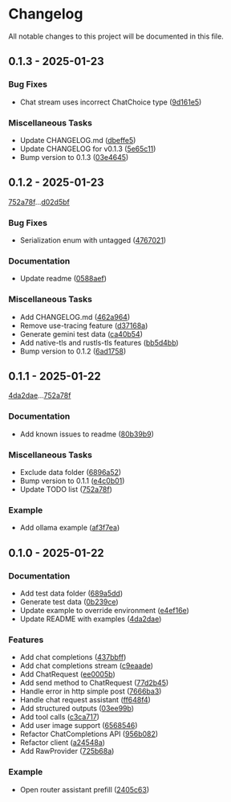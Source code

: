 # Changelog

All notable changes to this project will be documented in this file.

## 0.1.3 - 2025-01-23

### Bug Fixes

- Chat stream uses incorrect ChatChoice type ([9d161e5](9d161e508bc4cc0e97e3ef2281172586bec94f2b))

### Miscellaneous Tasks

- Update CHANGELOG.md ([dbeffe5](dbeffe58afede568870119db8ed9f2c1a8fc290e))
- Update CHANGELOG for v0.1.3 ([5e65c11](5e65c11dd456faf5359d6679737c97acc564f331))
- Bump version to 0.1.3 ([03e4645](03e4645af9675a0da1264975fc8f428a2ed112d2))

## 0.1.2 - 2025-01-23

[752a78f](752a78ffc4fafd26ec457f1fe73549ce7d3786cc)...[d02d5bf](d02d5bfacc9a48d76c7a818b6e62042c85451d1e)

### Bug Fixes

- Serialization enum with untagged ([4767021](476702158263f19d16ef09737678c09fda32f72a))

### Documentation

- Update readme ([0588aef](0588aef89d9532e95f135401363b7c05f86e9489))

### Miscellaneous Tasks

- Add CHANGELOG.md ([462a964](462a96498c151f192e461b9382462a783b94b927))
- Remove use-tracing feature ([d37168a](d37168a53efb6ccc2fee6449df50226ac7720140))
- Generate gemini test data ([ca40b54](ca40b542979741c78b2151b194582faf3ed2a9c7))
- Add native-tls and rustls-tls features ([bb5d4bb](bb5d4bbad02d0d9be8430ab5576ad03dc8cd74a4))
- Bump version to 0.1.2 ([6ad1758](6ad17583743c7a2db978ea4438b500b46fa3690d))

## 0.1.1 - 2025-01-22

[4da2dae](4da2dae9332d79bf635f87667550f6948a9d8224)...[752a78f](752a78ffc4fafd26ec457f1fe73549ce7d3786cc)

### Documentation

- Add known issues to readme ([80b39b9](80b39b996993ad41640e1d7d53c0a05d66f7136c))

### Miscellaneous Tasks

- Exclude data folder ([6896a52](6896a52652e423c278fb28e8e27c7da740be03fe))
- Bump version to 0.1.1 ([e4c0b01](e4c0b0107412396e1b91351e70a7a2faf8a34354))
- Update TODO list ([752a78f](752a78ffc4fafd26ec457f1fe73549ce7d3786cc))

### Example

- Add ollama example ([af3f7ea](af3f7ead5ba7cfe2b507578312477700944c14d1))

## 0.1.0 - 2025-01-22

### Documentation

- Add test data folder ([689a5dd](689a5dd3fe9d19b34aac2f73dde7cad97ec59a43))
- Generate test data ([0b239ce](0b239cee30c9f09bab35f0e2614f245a41cf0ed9))
- Update example to override environment ([e4ef16e](e4ef16e9626883bb1b40c48f6f7fd2592296c223))
- Update README with examples ([4da2dae](4da2dae9332d79bf635f87667550f6948a9d8224))

### Features

- Add chat completions ([437bbff](437bbff056444736ad74985873daa553470ba79f))
- Add chat completions stream ([c9eaade](c9eaadef1d89282a7766a8ce1fe47115f3eda72b))
- Add ChatRequest ([ee0005b](ee0005b36fdd7d08082587093da711f71fed13c3))
- Add send method to ChatRequest ([77d2b45](77d2b45f34fbc34da2b041d769649b16d3c14bab))
- Handle error in http simple post ([7666ba3](7666ba3d7b0c8f91a3767e040f30260200d4d014))
- Handle chat request assistant ([ff648f4](ff648f4d91449d3752566151757813aa96c9e2a1))
- Add structured outputs ([03ee99b](03ee99b34ccaf13a609fbaa4561611da38b431f7))
- Add tool calls ([c3ca717](c3ca717a22440b19978b66b797f61145e9d5e60a))
- Add user image support ([6568546](656854698a000e6346e21ff05e75ce05fe4f85c2))
- Refactor ChatCompletions API ([956b082](956b0827096681ce2b1e95a402832e982fbc589f))
- Refactor client ([a24548a](a24548a3bf0a331de91bb59aefe0abbe5f78f540))
- Add RawProvider ([725b68a](725b68a29c4efa2174e849b1b77dbeba82ccfdab))

### Example

- Open router assistant prefill ([2405c63](2405c6326cea01a53db6d49aa89ae3d3a1a64789))

<!-- generated by git-cliff -->
